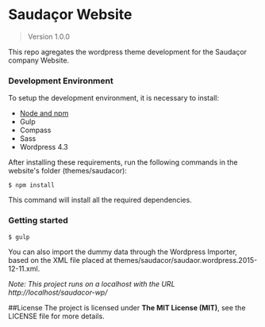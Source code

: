 # Saudaçor Website
> Version 1.0.0

This repo agregates the wordpress theme development for the Saudaçor company Website.

### Development Environment

To setup the development environment, it is necessary to install:
- [Node and npm](http://nodejs.org/)
- Gulp
- Compass
- Sass
- Wordpress 4.3

After installing these requirements, run the following commands in the website's folder (themes/saudacor):
```
$ npm install
```

This command will install all the required dependencies.

### Getting started

```
$ gulp
```

You can also import the dummy data through the Wordpress Importer, based on the XML file placed at themes/saudacor/saudaor.wordpress.2015-12-11.xml.

*Note: This project runs on a localhost with the URL http://localhost/saudacor-wp/<WP-INSTALL>*

##License
The project is licensed under **The MIT License (MIT)**, see the LICENSE file for more details.